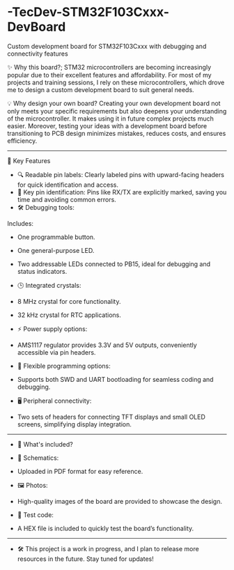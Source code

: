 # -TecDev-STM32F103Cxxx-DevBoard
Custom development board for STM32F103Cxxx with debugging and connectivity features

✨ Why this board?;
STM32 microcontrollers are becoming increasingly popular due to their excellent features and affordability. For most of my projects and training sessions, I rely on these microcontrollers, which drove me to design a custom development board to suit general needs.

💡 Why design your own board?
Creating your own development board not only meets your specific requirements but also deepens your understanding of the microcontroller. It makes using it in future complex projects much easier. Moreover, testing your ideas with a development board before transitioning to PCB design minimizes mistakes, reduces costs, and ensures efficiency.

________________________________________

🌟 Key Features
-	🔍 Readable pin labels:
Clearly labeled pins with upward-facing headers for quick identification and access.
-	🎯 Key pin identification:
Pins like RX/TX are explicitly marked, saving you time and avoiding common errors.
-	🛠️ Debugging tools:
  
Includes:
-	One programmable button.
-	One general-purpose LED.
-	Two addressable LEDs connected to PB15, ideal for debugging and status indicators.
  
-	🕒 Integrated crystals:
-	8 MHz crystal for core functionality.
-	32 kHz crystal for RTC applications.
  
-	⚡ Power supply options:
- AMS1117 regulator provides 3.3V and 5V outputs, conveniently accessible via pin headers.

-	🔌 Flexible programming options:
- Supports both SWD and UART bootloading for seamless coding and debugging.
  
-	🖥️ Peripheral connectivity:
- Two sets of headers for connecting TFT displays and small OLED screens, simplifying display integration.
  
________________________________________

- 📂 What's included?
  
-	📜 Schematics:
- Uploaded in PDF format for easy reference.
  
-	🖼️ Photos:
- High-quality images of the board are provided to showcase the design.
  
-	🔄 Test code:
- A HEX file is included to quickly test the board’s functionality.
  
________________________________________

- 🛠️ This project is a work in progress, and I plan to release more resources in the future. Stay tuned for updates!
